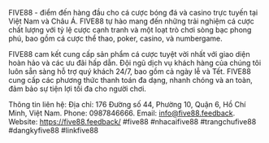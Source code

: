 FIVE88 - điểm đến hàng đầu cho cá cược bóng đá và casino trực tuyến tại Việt Nam và Châu Á. FIVE88 tự hào mang đến những trải nghiệm cá cược chất lượng với tỷ lệ cược cạnh tranh và một loạt trò chơi sòng bạc phong phú, bao gồm cá cược thể thao, poker, casino, và numbergame.

FIVE88 cam kết cung cấp sản phẩm cá cược tuyệt vời nhất với giao diện hoàn hảo và các ưu đãi hấp dẫn. Đội ngũ dịch vụ khách hàng của chúng tôi luôn sẵn sàng hỗ trợ quý khách 24/7, bao gồm cả ngày lễ và Tết. FIVE88 cung cấp các phương thức thanh toán đa dạng, nhanh chóng và an toàn, đảm bảo sự tiện lợi tối đa cho người chơi.

Thông tin liên hệ:
Địa chỉ: 176 Đường số 44, Phường 10, Quận 6, Hồ Chí Minh, Việt Nam.
Phone: 0987846666.
Email: info@five88.feedback.
Website: https://five88.feedback/
#five88 #nhacaifive88 #trangchufive88 #dangkyfive88 #linkfive88
